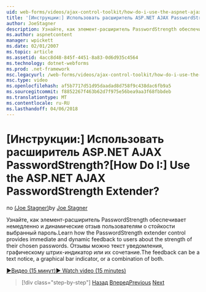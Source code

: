 ```yaml
---
uid: web-forms/videos/ajax-control-toolkit/how-do-i-use-the-aspnet-ajax-passwordstrength-extender
title: '[Инструкции:] Использовать расширитель ASP.NET AJAX PasswordStrength? | Документы Майкрософт'
author: JoeStagner
description: Узнайте, как элемент-расширитель PasswordStrength обеспечивает немедленно и динамические отзыв пользователям о стойкости выбранный пароль. C отзыв...
ms.author: aspnetcontent
manager: wpickett
ms.date: 02/01/2007
ms.topic: article
ms.assetid: 4acc8d48-845f-4451-8a83-0d6d935c4564
ms.technology: dotnet-webforms
ms.prod: .net-framework
msc.legacyurl: /web-forms/videos/ajax-control-toolkit/how-do-i-use-the-aspnet-ajax-passwordstrength-extender
msc.type: video
ms.openlocfilehash: af5b7717d51d95daadad8d758f9c438dac6fb9a5
ms.sourcegitcommit: f8852267f463b62d7f975e56bea9aa3f68fbbdeb
ms.translationtype: MT
ms.contentlocale: ru-RU
ms.lasthandoff: 04/06/2018
---
```

<a name="how-do-i-use-the-aspnet-ajax-passwordstrength-extender"></a><span data-ttu-id="5f366-105">[Инструкции:] Использовать расширитель ASP.NET AJAX PasswordStrength?</span><span class="sxs-lookup"><span data-stu-id="5f366-105">[How Do I:] Use the ASP.NET AJAX PasswordStrength Extender?</span></span>
====================
<span data-ttu-id="5f366-106">по [(Joe Stagner)](https://github.com/JoeStagner)</span><span class="sxs-lookup"><span data-stu-id="5f366-106">by [Joe Stagner](https://github.com/JoeStagner)</span></span>

<span data-ttu-id="5f366-107">Узнайте, как элемент-расширитель PasswordStrength обеспечивает немедленно и динамические отзыв пользователям о стойкости выбранный пароль.</span><span class="sxs-lookup"><span data-stu-id="5f366-107">Learn how the PasswordStrength extender control provides immediate and dynamic feedback to users about the strength of their chosen passwords.</span></span> <span data-ttu-id="5f366-108">Отзывы можно текст уведомления, графическому штрих-индикатор или их сочетание.</span><span class="sxs-lookup"><span data-stu-id="5f366-108">The feedback can be a text notice, a graphical bar indicator, or a combination of both.</span></span>

[<span data-ttu-id="5f366-109">&#9654;Видео (15 минут)</span><span class="sxs-lookup"><span data-stu-id="5f366-109">&#9654; Watch video (15 minutes)</span></span>](https://channel9.msdn.com/Blogs/ASP-NET-Site-Videos/how-do-i-use-the-aspnet-ajax-passwordstrength-extender)

> [!div class="step-by-step"]
> <span data-ttu-id="5f366-110">[Назад](how-do-i-use-the-aspnet-ajax-dropshadow-extender.md)
> [Вперед](how-do-i-get-started-with-the-aspnet-ajax-animation-extender-control.md)</span><span class="sxs-lookup"><span data-stu-id="5f366-110">[Previous](how-do-i-use-the-aspnet-ajax-dropshadow-extender.md)
[Next](how-do-i-get-started-with-the-aspnet-ajax-animation-extender-control.md)</span></span>
